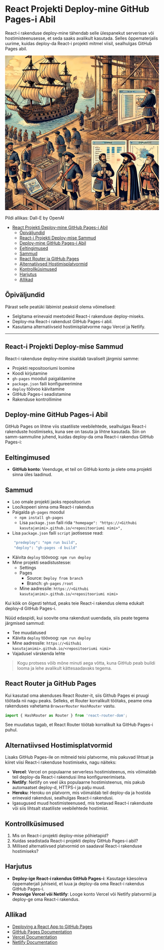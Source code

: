 # React Projekti Deploy-mine GitHub Pages-i Abil

React-i rakenduse deploy-mine tähendab selle ülespanekut serverisse või hostimisteenusesse, et seda saaks avalikult kasutada. Selles õppematerjalis uurime, kuidas deploy-da React-i projekti mitmel viisil, sealhulgas GitHub Pages abil.

![React Deploy](React-Deploy.webp)

Pildi allikas: Dall-E by OpenAI

- [React Projekti Deploy-mine GitHub Pages-i Abil](#react-projekti-deploy-mine-github-pages-i-abil)
  - [Õpiväljundid](#õpiväljundid)
  - [React-i Projekti Deploy-mise Sammud](#react-i-projekti-deploy-mise-sammud)
  - [Deploy-mine GitHub Pages-i Abil](#deploy-mine-github-pages-i-abil)
  - [Eeltingimused](#eeltingimused)
  - [Sammud](#sammud)
  - [React Router ja GitHub Pages](#react-router-ja-github-pages)
  - [Alternatiivsed Hostimisplatvormid](#alternatiivsed-hostimisplatvormid)
  - [Kontrollküsimused](#kontrollküsimused)
  - [Harjutus](#harjutus)
  - [Allikad](#allikad)

## Õpiväljundid

Pärast selle peatüki läbimist peaksid olema võimelised:

- Selgitama erinevaid meetodeid React-i rakenduse deploy-miseks.
- Deploy-ma React-i rakendust GitHub Pages-i abil.
- Kasutama alternatiivseid hostimisplatvorme nagu Vercel ja Netlify.

---

## React-i Projekti Deploy-mise Sammud

React-i rakenduse deploy-mine sisaldab tavaliselt järgmisi samme:

- Projekti repositooriumi loomine
- Koodi kirjutamine
- `gh-pages` mooduli paigaldamine
- `package.json` faili konfigureerimine
- `deploy` töövoo käivitamine
- GitHub Pages-i seadistamine
- Rakenduse kontrollimine

## Deploy-mine GitHub Pages-i Abil

GitHub Pages on lihtne viis staatiliste veebilehtede, sealhulgas React-i rakenduste hostimiseks, kuna see on tasuta ja lihtne kasutada. Siin on samm-sammuline juhend, kuidas deploy-da oma React-i rakendus GitHub Pages-i:

## Eeltingimused

- **GitHub konto**: Veenduge, et teil on GitHub konto ja olete oma projekti sinna üles laadinud.

## Sammud

- Loo omale projekti jaoks repositoorium
- Loo/kopeeri sinna oma React-i rakendus
- Paigalda `gh-pages` moodul
  - `npm install gh-pages`
  - Lisa `package.json` faili rida `"homepage": "https://<Githubi kasutajanimi>.github.io/<repositooriumi nimi>",`
- Lisa `package.json` faili `script` jaotisesse read:

```bash
    "predeploy": "npm run build",
    "deploy": "gh-pages -d build"
```

- Käivita `deploy` töövoog: `npm run deploy`
- Mine projekti seadistustesse:
  - Settings
  - Pages
    - Source: `Deploy from branch`
    - Branch: `gh-pages` `/root`
  - Mine aadressile: `https://<Githubi kasutajanimi>.github.io/<repositooriumi nimi>`

Kui kõik on õigesti tehtud, peaks teie React-i rakendus olema edukalt deploy-d GitHub Pages-i.

Nüüd edaspidi, kui soovite oma rakendust uuendada, siis peate tegema järgmised sammud:

- Tee muudatused
- Käivita `deploy` töövoog: `npm run deploy`
- Mine aadressile: `https://<Githubi kasutajanimi>.github.io/<repositooriumi nimi>`
- Vajadusel värskenda lehte

> Kogu protsess võib mõne minuti aega võtta, kuna GitHub peab buildi looma ja lehe avalikult kättesaadavaks tegema.

## React Router ja GitHub Pages

Kui kasutad oma akenduses React Router-it, siis Github Pages ei pruugi töötada nii nagu peaks. Selleks, et Router korralikult töötaks, peame oma rakenduses vahetama `BrowserRouter` `HashRouter` vastu.

```javascript
import { HashRouter as Router } from 'react-router-dom';
```

See muudatus tagab, et React Router töötab korralikult ka GitHub Pages-i puhul.

## Alternatiivsed Hostimisplatvormid

Lisaks GitHub Pages-ile on mitmeid teisi platvorme, mis pakuvad lihtsat ja kiiret viisi React-i rakenduse hostimiseks, nagu näiteks:

- **Vercel**: Vercel on populaarne serverless hostimisteenus, mis võimaldab teil deploy-da React-i rakendusi ilma konfigureerimiseta.
- **Netlify**: Netlify on veel üks populaarne hostimisteenus, mis pakub automaatset deploy-d, HTTPS-i ja palju muud.
- **Heroku**: Heroku on platvorm, mis võimaldab teil deploy-da ja hostida erinevaid rakendusi, sealhulgas React-i rakendusi.
- Igasugused muud hostimisteenused, mis toetavad React-i rakenduste või siis lihtsalt staatiliste veebilehtede hostimist.

## Kontrollküsimused

1. Mis on React-i projekti deploy-mise põhietapid?
2. Kuidas seadistada React-i projekti deploy GitHub Pages-i abil?
3. Millised alternatiivsed platvormid on saadaval React-i rakenduse hostimiseks?

## Harjutus

- **Deploy-ige React-i rakendus GitHub Pages-i**: Kasutage käesoleva õppematerjali juhiseid, et luua ja deploy-da oma React-i rakendus GitHub Pages-i.
- **Proovige Vercel või Netlify**: Looge konto Vercel või Netlify platvormil ja deploy-ge oma React-i rakendus.

## Allikad

- [Deploying a React App to GitHub Pages](https://create-react-app.dev/docs/deployment/#github-pages)
- [GitHub Pages Documentation](https://pages.github.com/)
- [Vercel Documentation](https://vercel.com/docs)
- [Netlify Documentation](https://docs.netlify.com/)
